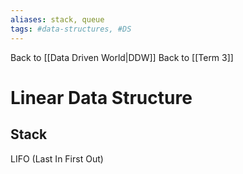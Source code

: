 ```yaml
---
aliases: stack, queue
tags: #data-structures, #DS
---
```

Back to [[Data Driven World|DDW]]
Back to [[Term 3]]
# Linear Data Structure
## Stack
LIFO (Last In First Out)
